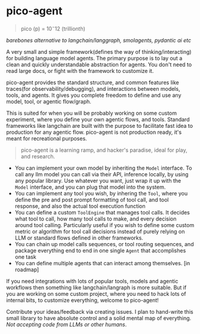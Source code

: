 # pico-agent

> pico (p) = $10^-12$ (trillionth)

_barebones alternative to langchain/langgraph, smolagents, pydantic ai etc_

A very small and simple framework(defines the way of thinking/interacting) for building language model agents.
The primary purpose is to lay out a clean and quickly understandable abstraction for agents. You don't need to read large docs, or fight with the framework to customize it.

pico-agent provides the standard structure, and common features like traces(for observability/debugging), and interactions between models, tools, and agents. It gives you complete freedom to define and use any model, tool, or agentic flow/graph.

This is suited for when you will be probably working on some custom experiment, where you define your own agentic flows, and tools. Standard frameworks like langchain are built with the purpose to facilitate fast idea to production for any agentic flow. pico-agent is not production ready, it's meant for recreational purposes.

> pico-agent is a learning ramp, and hacker's paradise, ideal for play, and research.

- You can implement your own model by inheriting the `Model` interface. To call any llm model you can call via their API, inference locally, by using any popular library. Use whatever you want, just wrap it up with the `Model` interface, and you can plug that model into the system.
- You can implement any tool you wish, by inhering the `Tool`, where you define the pre and post prompt formatting of tool call, and tool response, and also the actual tool execution function
- You can define a custom `ToolEngine` that manages tool calls. It decides what tool to call, how many tool calls to make, and every decision around tool calling. Particularly useful if you wish to define some custom metric or algorithm for tool call decisions instead of purely relying on LLM or standard flows defined in other frameworks.
- You can chain up model calls sequences, or tool routing sequences, and package everything end to end in one single `Agent` that accomplishes one task
- You can define multiple agents that can interact among themselves. [in roadmap]


If you need integrations with lots of popular tools, models and agentic workflows then something like langchain/langraph is more suitable. But if you are working on some custom project, where you need to hack lots of internal bits, to customize everything, welcome to pico-agent!

Contribute your ideas/feedback via creating issues. I plan to hand-write this small library to have absolute control and a solid mental map of everything. _Not accepting code from LLMs or other humans_.
